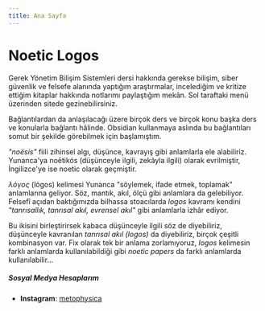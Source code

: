 ```yaml
---
title: Ana Sayfa
---
```

# Noetic Logos

Gerek Yönetim Bilişim Sistemleri dersi hakkında gerekse bilişim, siber güvenlik ve felsefe alanında yaptığım araştırmalar, incelediğim ve kritize ettiğim kitaplar hakkında notlarımı paylaştığım mekân. Sol taraftaki menü üzerinden sitede gezinebilirsiniz.

Bağlantılardan da anlaşılacağı üzere birçok ders ve birçok konu başka ders ve konularla bağlantı hâlinde. Obsidian kullanmaya aslında bu bağlantıları somut bir şekilde görebilmek için başlamıştım. 

*"noësis"* fiili zihinsel algı, düşünce, kavrayış gibi anlamlarla ele alabiliriz. Yunanca'ya noētikós (düşünceyle ilgili, zekâyla ilgili) olarak evrilmiştir, İngilizce'ye ise noetic olarak geçmiştir.

*λόγος* (lógos) kelimesi Yunanca "söylemek, ifade etmek, toplamak" anlamlarına geliyor. Söz, mantık, akıl, ölçü gibi anlamlara da gelebiliyor. Felsefî açıdan baktığımızda bilhassa stoacılarda *logos* kavramı kendini *"tanrısallık, tanrısal akıl, evrensel akıl"* gibi anlamlarla izhâr ediyor.

Bu ikisini birleştirirsek kabaca düşünceyle ilgili söz de diyebiliriz, düşünceyle kavranılan *tanrısal akıl (logos)* da diyebiliriz, birçok çeşitli kombinasyon var. Fix olarak tek bir anlama zorlamıyoruz, *logos* kelimesin farklı anlamlarda kullanılabildiği gibi *noetic papers* da farklı anlamlarda kullanılabilir...

##### Sosyal Medya Hesaplarım
- **Instagram**: [metophysica](https://www.instagram.com/metophysica)